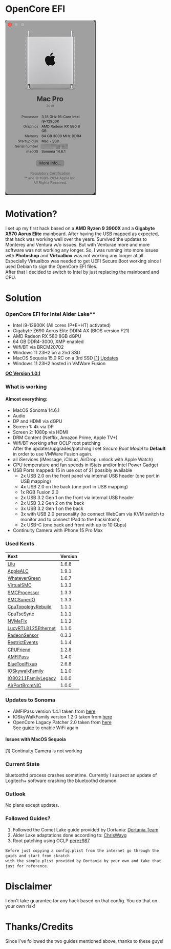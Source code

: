 # OpenCore EFI

![About This Mac](./images/AboutThisMac.png "About This Mac")

# Motivation?

I set up my first hack based on a **AMD Ryzen 9 3900X** and a **Gigabyte X570 Aorus Elite** mainboard. After having the USB mapped as expected, that hack was working well over the years. Survived the updates to Monterey and Ventura w/o issues. But with Venturae more and more software was not working any longer. So, I was running into more issues with **Photoshop** and **Virtualbox** was not working any longer at all. Especially Virtualbox was needed to get UEFI Secure Boot working since I used Debian to sign the OpenCore EFI files.  
After that I decided to switch to Intel by just replacing the mainboard and CPU.

# Solution
### OpenCore EFI for Intel Alder Lake**

- Intel i9-12900K (All cores (P+E+HT) activated)
- Gigabyte Z690 Aorus Elite DDR4 AX (BIOS version F21)
- AMD Radeon RX 580 8GB dGPU
- 64 GB DDR4-3000, XMP enabled
- Wifi/BT via BRCM20702
- Windows 11 23H2 on a 2nd SSD
- MacOS Sequoia 15.0 RC on a 3rd SSD [[1]](#issues-with-macos-sequoia)
  [Updates](#updates-to-sonoma)
- Windows 11 23H2 hosted in VMWare Fusion

**[OC Version 1.0.1](https://github.com/acidanthera/OpenCorePkg/releases/tag/1.0.1)**

### What is working

#### Almost everything:
  
- MacOS Sonoma 14.6.1
- Audio  
- DP and HDMI via dGPU  
- Screen 1: 4k via DP  
- Screen 2: 1080p via HDMI  
- DRM Content (Netflix, Amazon Prime, Apple TV+)  
- Wifi/BT working after OCLP root patching  
	After the updates/upgrades/patching I set *Secure Boot Model* to **Default** in order to use VMWare Fusion again.
- all iServices (iMessage, iCloud, AirDrop, unlock with Apple Watch)  
- CPU temperature and fan speeds in iStats and/or Intel Power Gadget  
- USB Ports mapped: 15 in use out of 21 possibly available
    - 2x USB 2.0 on the front panel via internal USB header (one port in USB mapping)  
    - 4x USB 2.0 on the back (one port in USB mapping)  
    - 1x RGB Fusion 2.0  
    - 2x USB 3.2 Gen 1 on the front via internal USB header  
    - 2x USB 3.2 Gen 2 on the back  
    - 3x USB 3.2 Gen 1 on the back     
    - 3x with USB 2.0 personality (to connect WebCam via KVM switch to monitor and to connect IPad to the hackintosh). 
    - 2x USB-C (one back and front with up to 10 Gbps)
- Continuity Camera with iPhone 15 Pro Max  


### Used Kexts

| **Kext**  | **Version**  |
|:----------|:----------|
| [Lilu](https://github.com/acidanthera/Lilu/releases/tag/1.6.8)    | 1.6.8
| [AppleALC](https://github.com/acidanthera/AppleALC/releases/tag/1.9.1)| 1.9.1
| [WhateverGreen](https://github.com/acidanthera/WhateverGreen/releases/tag/1.6.7)    | 1.6.7
| [VirtualSMC](https://github.com/acidanthera/VirtualSMC/releases/tag/1.3.3)    | 1.3.3
| [SMCProcessor](https://github.com/acidanthera/VirtualSMC/releases/tag/1.3.3)    | 1.3.3
| [SMCSuperIO](https://github.com/acidanthera/VirtualSMC/releases/tag/1.3.3)    | 1.3.3
| [CpuTopologyRebuild](https://github.com/b00t0x/CpuTopologyRebuild/releases/tag/1.1.1)    | 1.1.1
| [CpuTscSync](https://github.com/acidanthera/CpuTscSync/releases/tag/1.1.1)    | 1.1.1
| [NVMeFix](https://github.com/acidanthera/NVMeFix/releases/tag/1.1.2)    | 1.1.2
| [LucyRTL8125Ethernet](https://www.insanelymac.com/forum/files/file/1004-lucyrtl8125ethernet/)    | 1.1.0
| [RadeonSensor](https://github.com/aluveitie/RadeonSensor/releases/tag/0.3.3) | 0.3.3
| [RestrictEvents](https://github.com/acidanthera/RestrictEvents/releases/tag/1.1.4) | 1.1.4
| [CPUFriend](https://github.com/acidanthera/CPUFriend/releases/tag/1.2.8) | 1.2.8
| [AMFIPass](https://github.com/dortania/OpenCore-Legacy-Patcher/blob/main/payloads/Kexts/Acidanthera/AMFIPass-v1.4.0-RELEASE.zip) | 1.4.0
| [BlueToolFixup](https://github.com/dortania/OpenCore-Legacy-Patcher/blob/main/payloads/Kexts/Acidanthera/BlueToolFixup-v2.6.8-RELEASE.zip) | 2.6.8
| [IOSkywalkFamily](https://github.com/dortania/OpenCore-Legacy-Patcher/blob/main/payloads/Kexts/Wifi/IOSkywalkFamily-v1.1.0.zip) | 1.1.0
| [IO80211FamilyLegacy](https://github.com/dortania/OpenCore-Legacy-Patcher/blob/main/payloads/Kexts/Wifi/IO80211FamilyLegacy-v1.0.0.zip) | 1.0.0
| [AirPortBrcmNIC](https://github.com/dortania/OpenCore-Legacy-Patcher/blob/main/payloads/Kexts/Wifi/IO80211FamilyLegacy-v1.0.0.zip) | 1.0.0

### Updates to Sonoma
- AMFIPass version 1.4.1 taken from [here](https://github.com/dortania/OpenCore-Legacy-Patcher/tree/main/payloads/Kexts/Acidanthera)
- IOSkyWalkFamily version 1.2.0 taken from [here](https://github.com/dortania/OpenCore-Legacy-Patcher/tree/main/payloads/Kexts/Wifi)
- OpenCore Lagacy Patcher 2.0 taken from [here](https://github.com/dortania/OpenCore-Legacy-Patcher/actions/runs/10835044097)  
See [guide](https://github.com/perez987/Fenvi-wifi-back-on-macOS-Sonoma-by-OCLP/blob/main/README.md) to enable WiFi again

#### Issues with MacOS Sequoia
[1] Continuity Camera is not working 


### Current State

bluetoothd process crashes sometime. Currently I suspect an update of Logitech+ software crashing the bluetoothd deamon.

### Outlook

No plans except updates.


### Followed Guides?

1. Followed the Comet Lake guide provided by Dortania: 
[Dortania Team](https://dortania.github.io/OpenCore-Install-Guide/config.plist/comet-lake.html)
2. Alder Lake adaptations done according to: [ChrisWayg](https://chriswayg.gitbook.io/opencore-visual-beginners-guide/advanced-topics/using-alder-lake)
3. Root patching using OCLP [perez987](https://github.com/perez987/Fenvi-wifi-back-on-macOS-Sonoma-by-OCLP/blob/main/README.md)  
	

````text
Before just copying a config.plist from the internet go through the guids and start from skratch  
with the sample.plist provided by Dortania by your own and take that just for reference.
````  

# Disclaimer

I don't take guarantee for any hack based on that config. You do that on your own risk!

# Thanks/Credits

Since I've followed the two guides mentioned above, thanks to these guys!